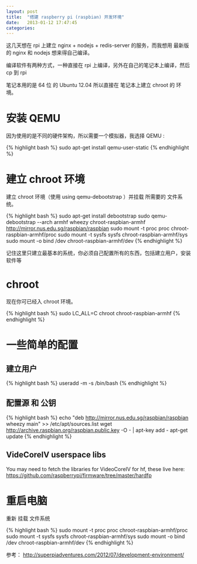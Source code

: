```yaml
---
layout: post
title:  "搭建 raspberry pi (raspbian) 开发环境"
date:   2013-01-12 17:47:45
categories:
---
```


这几天想在 rpi 上建立 nginx + nodejs + redis-server 的服务，而我想用 最新版的 nginx 和 nodejs 想来得自己编译。

编译软件有两种方式，一种直接在 rpi 上编译，另外在自己的笔记本上编译，然后 cp 到 rpi

笔记本用的是 64 位 的 Ubuntu 12.04 所以直接在 笔记本上建立 chroot 的 环境。

# 安装 QEMU

因为使用的是不同的硬件架构，所以需要一个模拟器，我选择 QEMU :

{% highlight bash %}
    sudo apt-get install qemu-user-static
{% endhighlight %}

# 建立 chroot 环境

建立 chroot 环境（使用 using qemu-debootstrap ）并挂载 所需要的 文件系统。

{% highlight bash %}
sudo apt-get install debootstrap
sudo qemu-debootstrap --arch armhf wheezy chroot-raspbian-armhf http://mirror.nus.edu.sg/raspbian/raspbian
sudo mount -t proc proc chroot-raspbian-armhf/proc
sudo mount -t sysfs sysfs chroot-raspbian-armhf/sys
sudo mount -o bind /dev chroot-raspbian-armhf/dev
{% endhighlight %}

记住这里只建立最基本的系统，你必须自己配置所有的东西，包括建立用户，安装软件等

# chroot

现在你可已经入 chroot 环境。

{% highlight bash %}
sudo LC_ALL=C chroot chroot-raspbian-armhf
{% endhighlight %}

# 一些简单的配置

## 建立用户

{% highlight bash %}
useradd -m -s /bin/bash <username>
{% endhighlight %}
## 配置源 和 公钥

{% highlight bash %}
echo "deb http://mirror.nus.edu.sg/raspbian/raspbian wheezy main" >> /etc/apt/sources.list
wget http://archive.raspbian.org/raspbian.public.key -O - | apt-key add -
apt-get update
{% endhighlight %}

## VideCoreIV userspace libs

You may need to fetch the libraries for VideoCoreIV for hf, these live here: <https://github.com/raspberrypi/firmware/tree/master/hardfp>

# 重启电脑

重新 挂载 文件系统

{% highlight bash %}
sudo mount -t proc proc chroot-raspbian-armhf/proc
sudo mount -t sysfs sysfs chroot-raspbian-armhf/sys
sudo mount -o bind /dev chroot-raspbian-armhf/dev
{% endhighlight %}


参考： <http://superpiadventures.com/2012/07/development-environment/>
